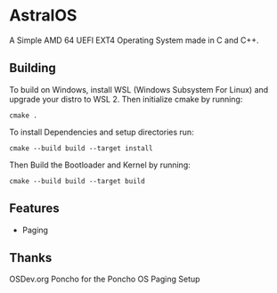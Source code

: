 # AstralOS

A Simple AMD 64 UEFI EXT4 Operating System made in C and C++.

## Building
To build on Windows, install WSL (Windows Subsystem For Linux) and upgrade your distro to WSL 2.
Then initialize cmake by running:
```
cmake .
```
To install Dependencies and setup directories run:
```
cmake --build build --target install
```

Then Build the Bootloader and Kernel by running:
```
cmake --build build --target build
```

## Features
 - Paging

## Thanks
OSDev.org
Poncho for the Poncho OS Paging Setup